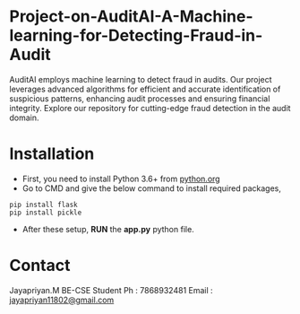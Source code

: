 # Project-on-AuditAI-A-Machine-learning-for-Detecting-Fraud-in-Audit
AuditAI employs machine learning to detect fraud in audits. Our project leverages advanced algorithms for efficient and accurate identification of suspicious patterns, enhancing audit processes and ensuring financial integrity. Explore our repository for cutting-edge fraud detection in the audit domain.

# Installation
- First, you need to install Python 3.6+ from [python.org](https://www.python.org/)
- Go to CMD and give the below command to install required packages,
```
pip install flask
pip install pickle
```
- After these setup, **RUN** the **app.py** python file.

# Contact 
Jayapriyan.M BE-CSE Student
Ph : 7868932481
Email : jayapriyan11802@gmail.com

